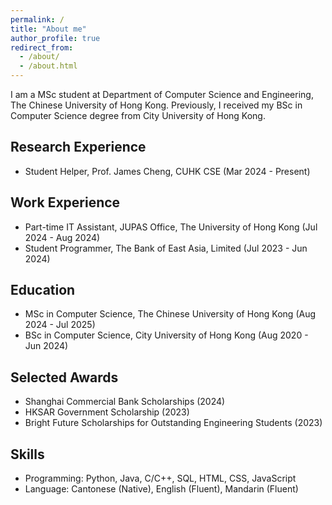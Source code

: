 ```yaml
---
permalink: /
title: "About me"
author_profile: true
redirect_from: 
  - /about/
  - /about.html
---
```


I am a MSc student at Department of Computer Science and Engineering, The Chinese University of Hong Kong. Previously, I received my BSc in Computer Science degree from City University of Hong Kong.

Research Experience
------
- Student Helper, Prof. James Cheng, CUHK CSE (Mar 2024 - Present)

Work Experience
------
- Part-time IT Assistant, JUPAS Office, The University of Hong Kong (Jul 2024 - Aug 2024)
- Student Programmer, The Bank of East Asia, Limited (Jul 2023 - Jun 2024)

Education
------
- MSc in Computer Science, The Chinese University of Hong Kong (Aug 2024 - Jul 2025)
- BSc in Computer Science, City University of Hong Kong (Aug 2020 - Jun 2024)

Selected Awards
------
- Shanghai Commercial Bank Scholarships (2024)
- HKSAR Government Scholarship (2023)
- Bright Future Scholarships for Outstanding Engineering Students (2023)

Skills
------
- Programming: Python, Java, C/C++, SQL, HTML, CSS, JavaScript
- Language: Cantonese (Native), English (Fluent), Mandarin (Fluent)

